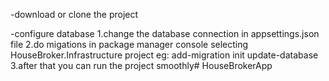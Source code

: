 
-download or clone the project

-configure database
  1.change the database connection in appsettings.json file
  2.do migations in package manager console  selecting HouseBroker.Infrastructure project 
    eg: add-migration init 
        update-database
 3.after that you can run the project smoothly# HouseBrokerApp
